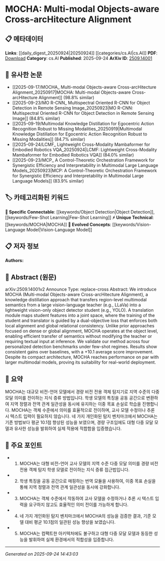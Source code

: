 <!-- KEYWORD_LINKING_METADATA:
{
  "processed_timestamp": "2025-09-24T14:43:03.949686",
  "vocabulary_version": "1.0",
  "selected_keywords": [
    "MOCHA",
    "Vision-Language Model",
    "Object Detection",
    "Few-Shot Learning"
  ],
  "rejected_keywords": [],
  "similarity_scores": {
    "MOCHA": 0.78,
    "Vision-Language Model": 0.8,
    "Object Detection": 0.78,
    "Few-Shot Learning": 0.82
  },
  "extraction_method": "AI_prompt_based",
  "budget_applied": true,
  "candidates_json": {
    "candidates": [
      {
        "surface": "MOCHA",
        "canonical": "MOCHA",
        "aliases": [
          "Multi-modal Objects-aware Cross-arcHitecture Alignment"
        ],
        "category": "unique_technical",
        "rationale": "MOCHA represents a novel approach in the paper, focusing on cross-architecture alignment, making it a unique technical concept.",
        "novelty_score": 0.85,
        "connectivity_score": 0.65,
        "specificity_score": 0.9,
        "link_intent_score": 0.78
      },
      {
        "surface": "Vision-Language Teacher",
        "canonical": "Vision-Language Model",
        "aliases": [
          "Vision-Language Teacher"
        ],
        "category": "evolved_concepts",
        "rationale": "Vision-Language Models are central to the paper's methodology, providing a basis for the knowledge distillation process.",
        "novelty_score": 0.4,
        "connectivity_score": 0.85,
        "specificity_score": 0.7,
        "link_intent_score": 0.8
      },
      {
        "surface": "Object Detector Student",
        "canonical": "Object Detection",
        "aliases": [
          "Object Detector Student"
        ],
        "category": "specific_connectable",
        "rationale": "Object Detection is a key component in the paper, linking it to broader computer vision tasks.",
        "novelty_score": 0.45,
        "connectivity_score": 0.75,
        "specificity_score": 0.65,
        "link_intent_score": 0.78
      },
      {
        "surface": "Few-Shot Regimes",
        "canonical": "Few-Shot Learning",
        "aliases": [
          "Few-Shot Regimes"
        ],
        "category": "specific_connectable",
        "rationale": "Few-Shot Learning is crucial for the paper's evaluation, highlighting its relevance in personalized detection benchmarks.",
        "novelty_score": 0.5,
        "connectivity_score": 0.8,
        "specificity_score": 0.7,
        "link_intent_score": 0.82
      }
    ],
    "ban_list_suggestions": [
      "knowledge distillation",
      "translation module",
      "dual-objective loss"
    ]
  },
  "decisions": [
    {
      "candidate_surface": "MOCHA",
      "resolved_canonical": "MOCHA",
      "decision": "linked",
      "scores": {
        "novelty": 0.85,
        "connectivity": 0.65,
        "specificity": 0.9,
        "link_intent": 0.78
      }
    },
    {
      "candidate_surface": "Vision-Language Teacher",
      "resolved_canonical": "Vision-Language Model",
      "decision": "linked",
      "scores": {
        "novelty": 0.4,
        "connectivity": 0.85,
        "specificity": 0.7,
        "link_intent": 0.8
      }
    },
    {
      "candidate_surface": "Object Detector Student",
      "resolved_canonical": "Object Detection",
      "decision": "linked",
      "scores": {
        "novelty": 0.45,
        "connectivity": 0.75,
        "specificity": 0.65,
        "link_intent": 0.78
      }
    },
    {
      "candidate_surface": "Few-Shot Regimes",
      "resolved_canonical": "Few-Shot Learning",
      "decision": "linked",
      "scores": {
        "novelty": 0.5,
        "connectivity": 0.8,
        "specificity": 0.7,
        "link_intent": 0.82
      }
    }
  ]
}
-->

# MOCHA: Multi-modal Objects-aware Cross-arcHitecture Alignment

## 📋 메타데이터

**Links**: [[daily_digest_20250924|20250924]] [[categories/cs.AI|cs.AI]]
**PDF**: [Download](https://arxiv.org/pdf/2509.14001.pdf)
**Category**: cs.AI
**Published**: 2025-09-24
**ArXiv ID**: [2509.14001](https://arxiv.org/abs/2509.14001)

## 🔗 유사한 논문
- [[2025-09-17/MOCHA_ Multi-modal Objects-aware Cross-arcHitecture Alignment_20250917|MOCHA: Multi-modal Objects-aware Cross-arcHitecture Alignment]] (98.8% similar)
- [[2025-09-23/MO R-CNN_ Multispectral Oriented R-CNN for Object Detection in Remote Sensing Image_20250923|MO R-CNN: Multispectral Oriented R-CNN for Object Detection in Remote Sensing Image]] (84.8% similar)
- [[2025-09-19/Multimodal Knowledge Distillation for Egocentric Action Recognition Robust to Missing Modalities_20250919|Multimodal Knowledge Distillation for Egocentric Action Recognition Robust to Missing Modalities]] (84.7% similar)
- [[2025-09-24/LCMF_ Lightweight Cross-Modality Mambaformer for Embodied Robotics VQA_20250924|LCMF: Lightweight Cross-Modality Mambaformer for Embodied Robotics VQA]] (84.0% similar)
- [[2025-09-23/MCP_ A Control-Theoretic Orchestration Framework for Synergistic Efficiency and Interpretability in Multimodal Large Language Models_20250923|MCP: A Control-Theoretic Orchestration Framework for Synergistic Efficiency and Interpretability in Multimodal Large Language Models]] (83.9% similar)

## 🏷️ 카테고리화된 키워드
**🔗 Specific Connectable**: [[keywords/Object Detection|Object Detection]], [[keywords/Few-Shot Learning|Few-Shot Learning]]
**⚡ Unique Technical**: [[keywords/MOCHA|MOCHA]]
**🚀 Evolved Concepts**: [[keywords/Vision-Language Model|Vision-Language Model]]

## 📋 저자 정보

**Authors:** 

## 📄 Abstract (원문)

arXiv:2509.14001v2 Announce Type: replace-cross 
Abstract: We introduce MOCHA (Multi-modal Objects-aware Cross-arcHitecture Alignment), a knowledge distillation approach that transfers region-level multimodal semantics from a large vision-language teacher (e.g., LLaVa) into a lightweight vision-only object detector student (e.g., YOLO). A translation module maps student features into a joint space, where the training of the student and translator is guided by a dual-objective loss that enforces both local alignment and global relational consistency. Unlike prior approaches focused on dense or global alignment, MOCHA operates at the object level, enabling efficient transfer of semantics without modifying the teacher or requiring textual input at inference. We validate our method across four personalized detection benchmarks under few-shot regimes. Results show consistent gains over baselines, with a +10.1 average score improvement. Despite its compact architecture, MOCHA reaches performance on par with larger multimodal models, proving its suitability for real-world deployment.

## 📝 요약

MOCHA는 대규모 비전-언어 모델에서 경량 비전 전용 객체 탐지기로 지역 수준의 다중 모달 의미를 전이하는 지식 증류 방법입니다. 학생 모델의 특징을 공동 공간으로 변환하여 지역 정렬과 전역 관계 일관성을 동시에 유지하는 이중 목표 손실로 학습을 진행합니다. MOCHA는 객체 수준에서 의미를 효율적으로 전이하며, 교사 모델 수정이나 추론 시 텍스트 입력이 필요하지 않습니다. 네 가지 개인화된 탐지 벤치마크에서 MOCHA는 기존 방법보다 평균 10.1점 향상된 성능을 보였으며, 경량 구조임에도 대형 다중 모달 모델과 유사한 성능을 발휘하여 실제 적용에 적합함을 입증했습니다.

## 🎯 주요 포인트

- 1. MOCHA는 대형 비전-언어 교사 모델의 지역 수준 다중 모달 의미를 경량 비전 전용 객체 탐지 학생 모델로 전이하는 지식 증류 접근법입니다.
- 2. 학생 특징을 공동 공간으로 매핑하는 번역 모듈을 사용하여, 이중 목표 손실을 통해 지역 정렬과 전역 관계 일관성을 동시에 강화합니다.
- 3. MOCHA는 객체 수준에서 작동하여 교사 모델을 수정하거나 추론 시 텍스트 입력을 요구하지 않고도 효율적인 의미 전이를 가능하게 합니다.
- 4. 네 가지 개인화된 탐지 벤치마크에서 MOCHA의 성능을 검증한 결과, 기준 모델 대비 평균 10.1점의 일관된 성능 향상을 보였습니다.
- 5. MOCHA는 컴팩트한 아키텍처에도 불구하고 대형 다중 모달 모델과 동등한 성능을 발휘하여 실제 환경에서의 적합성을 입증합니다.


---

*Generated on 2025-09-24 14:43:03*